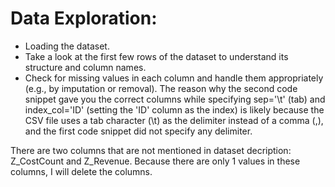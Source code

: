 # Data Exploration:

* Loading the dataset. 
* Take a look at the first few rows of the dataset to understand its structure and column names.
* Check for missing values in each column and handle them appropriately (e.g., by imputation or removal). The reason why the second code snippet gave you the correct columns while specifying sep='\t' (tab) and index_col='ID' (setting the 'ID' column as the index) is likely because the CSV file uses a tab character (\t) as the delimiter instead of a comma (,), and the first code snippet did not specify any delimiter.

There are two columns that are not mentioned in dataset decription: Z_CostCount and Z_Revenue. Because there are only 1 values in these columns, I will delete the columns.



